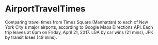 # AirportTravelTimes
Comparing travel times from Times Square (Manhattan) to each of New York City's major airports, according to Google Maps Directions API. Each trip leaves at 6pm on Friday, April 21, 2017. LGA by car wins (21 mins), JFK by transit loses (49 mins).
